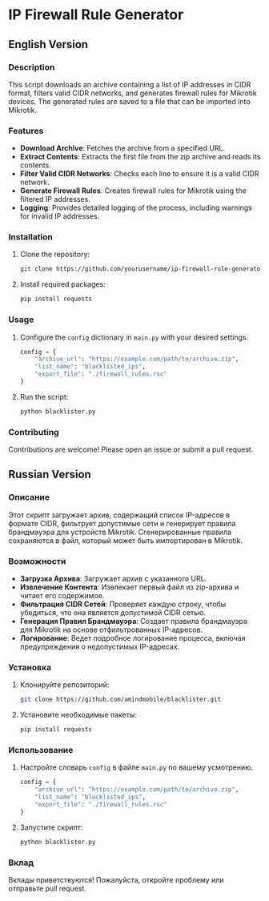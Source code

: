 # IP Firewall Rule Generator

## English Version

### Description

This script downloads an archive containing a list of IP addresses in CIDR format, filters valid CIDR networks, and generates firewall rules for Mikrotik devices. The generated rules are saved to a file that can be imported into Mikrotik.

### Features

- **Download Archive**: Fetches the archive from a specified URL.
- **Extract Contents**: Extracts the first file from the zip archive and reads its contents.
- **Filter Valid CIDR Networks**: Checks each line to ensure it is a valid CIDR network.
- **Generate Firewall Rules**: Creates firewall rules for Mikrotik using the filtered IP addresses.
- **Logging**: Provides detailed logging of the process, including warnings for invalid IP addresses.

### Installation

1. Clone the repository:
   ```bash
   git clone https://github.com/yourusername/ip-firewall-rule-generator.git
   ```

2. Install required packages:
   ```bash
   pip install requests
   ```

### Usage

1. Configure the `config` dictionary in `main.py` with your desired settings.
   ```python
   config = {
       "archive_url": "https://example.com/path/to/archive.zip",
       "list_name": "blacklisted_ips",
       "export_file": "./firewall_rules.rsc"
   }
   ```

2. Run the script:
   ```bash
   python blacklister.py
   ```

### Contributing

Contributions are welcome! Please open an issue or submit a pull request.

## Russian Version

### Описание

Этот скрипт загружает архив, содержащий список IP-адресов в формате CIDR, фильтрует допустимые сети и генерирует правила брандмауэра для устройств Mikrotik. Сгенерированные правила сохраняются в файл, который может быть импортирован в Mikrotik.

### Возможности

- **Загрузка Архива**: Загружает архив с указанного URL.
- **Извлечение Контента**: Извлекает первый файл из zip-архива и читает его содержимое.
- **Фильтрация CIDR Сетей**: Проверяет каждую строку, чтобы убедиться, что она является допустимой CIDR сетью.
- **Генерация Правил Брандмауэра**: Создает правила брандмауэра для Mikrotik на основе отфильтрованных IP-адресов.
- **Логирование**: Ведет подробное логирование процесса, включая предупреждения о недопустимых IP-адресах.

### Установка

1. Клонируйте репозиторий:
   ```bash
   git clone https://github.com/amindmobile/blacklister.git
   ```

2. Установите необходимые пакеты:
   ```bash
   pip install requests
   ```

### Использование

1. Настройте словарь `config` в файле `main.py` по вашему усмотрению.
   ```python
   config = {
       "archive_url": "https://example.com/path/to/archive.zip",
       "list_name": "blacklisted_ips",
       "export_file": "./firewall_rules.rsc"
   }
   ```

2. Запустите скрипт:
   ```bash
   python blacklister.py
   ```

### Вклад

Вклады приветствуются! Пожалуйста, откройте проблему или отправьте pull request.